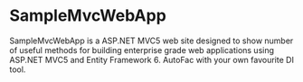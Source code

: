 SampleMvcWebApp
===============

SampleMvcWebApp is a ASP.NET MVC5 web site designed to show number of useful methods for building enterprise
 grade web applications using ASP.NET MVC5 and Entity Framework 6. 
 AutoFac with your own favourite DI tool.
